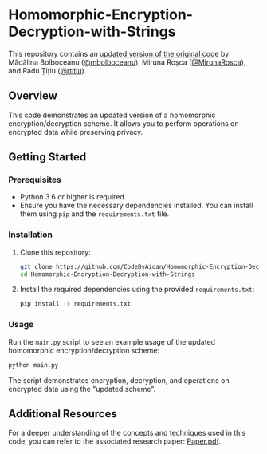 # Homomorphic-Encryption-Decryption-with-Strings

This repository contains an [updated version of the original code](https://github.com/bit-ml/he-scheme) by Mădălina Bolboceanu ([@mbolboceanu](https://github.com/mbolboceanu)), Miruna Roșca ([@MirunaRosca](https://github.com/MirunaRosca)), and Radu Țițiu ([@rtitiu](https://github.com/rtitiu)).

## Overview

This code demonstrates an updated version of a homomorphic encryption/decryption scheme. It allows you to perform operations on encrypted data while preserving privacy.

## Getting Started

### Prerequisites

- Python 3.6 or higher is required.
- Ensure you have the necessary dependencies installed. You can install them using `pip` and the `requirements.txt` file.

### Installation

1. Clone this repository:
   ```bash
   git clone https://github.com/CodeByAidan/Homomorphic-Encryption-Decryption-with-Strings.git
   cd Homomorphic-Encryption-Decryption-with-Strings
   ```

2. Install the required dependencies using the provided `requirements.txt`:
   ```bash
   pip install -r requirements.txt
   ```

### Usage

Run the `main.py` script to see an example usage of the updated homomorphic encryption/decryption scheme:
```bash
python main.py
```

The script demonstrates encryption, decryption, and operations on encrypted data using the "updated scheme".

## Additional Resources

For a deeper understanding of the concepts and techniques used in this code, you can refer to the associated research paper: [Paper.pdf](Paper.pdf).

